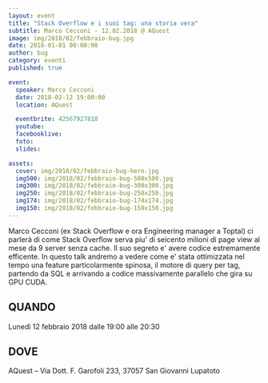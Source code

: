 ```yaml
---
layout: event
title: "Stack Overflow e i suoi tag: una storia vera"
subtitle: Marco Cecconi - 12.02.2018 @ AQuest
image: img/2018/02/febbraio-bug.jpg
date: 2018-01-01 00:00:00
author: bug
category: eventi
published: true

event:
  speaker: Marco Cecconi
  date: 2018-02-12 19:00:00
  location: AQuest

  eventbrite: 42567927818
  youtube:
  facebooklive:
  foto: 
  slides:

assets:
  cover: img/2018/02/febbraio-bug-hero.jpg
  img500: img/2018/02/febbraio-bug-500x500.jpg
  img300: img/2018/02/febbraio-bug-300x300.jpg
  img250: img/2018/02/febbraio-bug-250x250.jpg
  img174: img/2018/02/febbraio-bug-174x174.jpg
  img150: img/2018/02/febbraio-bug-150x150.jpg
---
```


Marco Cecconi (ex Stack Overflow e ora Engineering manager a Toptal) ci parlerà di come Stack Overflow serva piu' di seicento milioni di page view al mese da 9 server senza cache. Il suo segreto e' avere codice estremamente efficente. In questo talk andremo a vedere come e' stata ottimizzata nel tempo una feature particolarmente spinosa, il motore di query per tag, partendo da SQL e arrivando a codice massivamente parallelo che gira su GPU CUDA.

## QUANDO

Lunedì 12 febbraio 2018 dalle 19:00 alle 20:30

## DOVE

AQuest – Via Dott. F. Garofoli 233, 37057 San Giovanni Lupatoto
